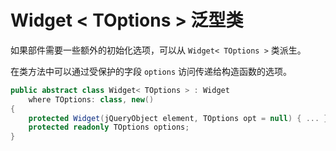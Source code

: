 # Widget < TOptions > 泛型类

如果部件需要一些额外的初始化选项，可以从 `Widget< TOptions >` 类派生。

在类方法中可以通过受保护的字段 `options` 访问传递给构造函数的选项。

```cs
public abstract class Widget< TOptions > : Widget
    where TOptions: class, new()
{
    protected Widget(jQueryObject element, TOptions opt = null) { ... }
    protected readonly TOptions options;
}
```
